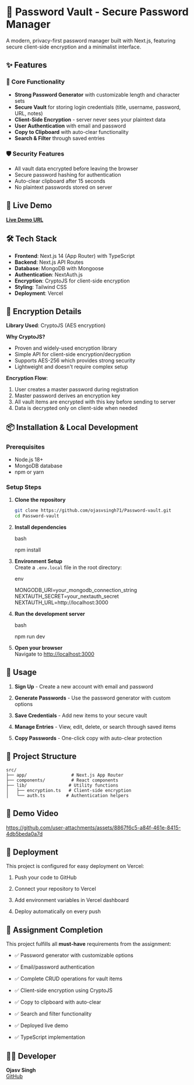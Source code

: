 
# 🔐 Password Vault - Secure Password Manager

A modern, privacy-first password manager built with Next.js, featuring secure client-side encryption and a minimalist interface.

## ✨ Features

### 🔧 Core Functionality
- **Strong Password Generator** with customizable length and character sets
- **Secure Vault** for storing login credentials (title, username, password, URL, notes)
- **Client-Side Encryption** - server never sees your plaintext data
- **User Authentication** with email and password
- **Copy to Clipboard** with auto-clear functionality
- **Search & Filter** through saved entries

### 🛡️ Security Features
- All vault data encrypted before leaving the browser
- Secure password hashing for authentication
- Auto-clear clipboard after 15 seconds
- No plaintext passwords stored on server

## 🚀 Live Demo

[**Live Demo URL**](https://password-vault-six.vercel.app/) 

## 🛠️ Tech Stack

- **Frontend**: Next.js 14 (App Router) with TypeScript
- **Backend**: Next.js API Routes
- **Database**: MongoDB with Mongoose
- **Authentication**: NextAuth.js
- **Encryption**: CryptoJS for client-side encryption
- **Styling**: Tailwind CSS
- **Deployment**: Vercel

## 🔐 Encryption Details

**Library Used**: CryptoJS (AES encryption)

**Why CryptoJS?**
- Proven and widely-used encryption library
- Simple API for client-side encryption/decryption
- Supports AES-256 which provides strong security
- Lightweight and doesn't require complex setup

**Encryption Flow**:
1. User creates a master password during registration
2. Master password derives an encryption key
3. All vault items are encrypted with this key before sending to server
4. Data is decrypted only on client-side when needed

## 📦 Installation & Local Development

### Prerequisites
- Node.js 18+ 
- MongoDB database
- npm or yarn

### Setup Steps

1. **Clone the repository**
   ```bash
   git clone https://github.com/ojasvsingh71/Password-vault.git
   cd Password-vault

2.  **Install dependencies**
    
    bash
    
    npm install
    
3.  **Environment Setup**  
    Create a `.env.local` file in the root directory:
    
    env
    
    MONGODB_URI=your_mongodb_connection_string
    NEXTAUTH_SECRET=your_nextauth_secret
    NEXTAUTH_URL=http://localhost:3000
    
4.  **Run the development server**
    
    bash
    
    npm run dev
    
5.  **Open your browser**  
    Navigate to [http://localhost:3000](http://localhost:3000/)
    

## 🎯 Usage

1.  **Sign Up** - Create a new account with email and password
    
2.  **Generate Passwords** - Use the password generator with custom options
    
3.  **Save Credentials** - Add new items to your secure vault
    
4.  **Manage Entries** - View, edit, delete, or search through saved items
    
5.  **Copy Passwords** - One-click copy with auto-clear protection
    

## 📁 Project Structure

```
src/
├── app/                 # Next.js App Router
├── components/          # React components
├── lib/                # Utility functions
│   ├── encryption.ts   # Client-side encryption
│   └── auth.ts        # Authentication helpers
```

## 🎥 Demo Video


https://github.com/user-attachments/assets/8867f6c5-a84f-461e-8415-4db5beda0a7d



## 🚀 Deployment

This project is configured for easy deployment on Vercel:

1.  Push your code to GitHub
    
2.  Connect your repository to Vercel
    
3.  Add environment variables in Vercel dashboard
    
4.  Deploy automatically on every push
    

## 📝 Assignment Completion

This project fulfills all **must-have** requirements from the assignment:

-   ✅ Password generator with customizable options
    
-   ✅ Email/password authentication
    
-   ✅ Complete CRUD operations for vault items
    
-   ✅ Client-side encryption using CryptoJS
    
-   ✅ Copy to clipboard with auto-clear
    
-   ✅ Search and filter functionality
    
-   ✅ Deployed live demo
    
-   ✅ TypeScript implementation
    

## 👨‍💻 Developer

**Ojasv Singh**  
[GitHub](https://github.com/ojasvsingh71) 
